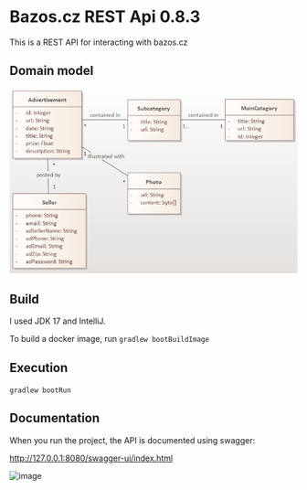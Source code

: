# Bazos.cz REST Api 0.8.3
This is a REST API for interacting with bazos.cz

## Domain model
![image](domain_model.png)

## Build
I used JDK 17 and IntelliJ.

To build a docker image, run
```gradlew bootBuildImage```

## Execution
```gradlew bootRun```

## Documentation
When you run the project, the API is documented using swagger:

http://127.0.0.1:8080/swagger-ui/index.html

![image](bazos_rest_api.png)
